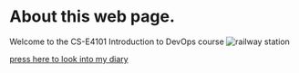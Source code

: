 # About this web page.
Welcome to the CS-E4101 Introduction to DevOps course
![railway station ](https://cdn.pixabay.com/photo/2019/12/02/03/26/snow-4666831_1280.jpg)


[press here to look into my diary ](https://aaltomcc.github.io/cs-ej4101-fall-2019-071-starter/diary-071)
